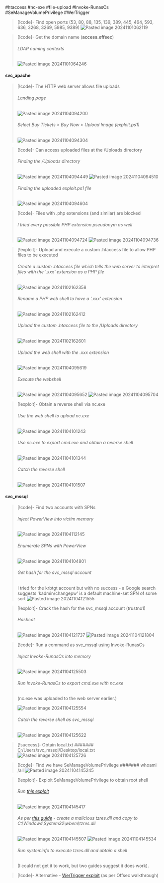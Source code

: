 #htaccess #nc-exe #file-upload #Invoke-RunasCs #SeManageVolumePrivilege #WerTrigger

>[!code]- Find open ports (53, 80, 88, 135, 139, 389, 445, 464, 593, 636, 3268, 3269, 5985, 9389)
>![Pasted image 20241101062119](/Images/Pasted%20image%2020241101062119.png)

>[!code]- Get the domain name (**access.offsec**)
>###### LDAP naming contexts
>![Pasted image 20241101064246](/Images/Pasted%20image%2020241101064246.png)
#### svc_apache

>[!code]- The HTTP web server allows file uploads
>###### Landing page
>![Pasted image 20241104094200](/Images/Pasted%20image%2020241104094200.png)
>###### Select Buy Tickets > Buy Now > Upload Image (exploit.ps1)
>![Pasted image 20241104094304](/Images/Pasted%20image%2020241104094304.png)

>[!code]- Can access uploaded files at the /Uploads directory
>###### Finding the /Uploads directory
>![Pasted image 20241104094449](/Images/Pasted%20image%2020241104094449.png)
>![Pasted image 20241104094510](/Images/Pasted%20image%2020241104094510.png)
>###### Finding the uploaded exploit.ps1 file
>![Pasted image 20241104094604](/Images/Pasted%20image%2020241104094604.png)

>[!code]- Files with .php extensions (and similar) are blocked
>###### I tried every possible PHP extension pseudonym as well
>![Pasted image 20241104094724](/Images/Pasted%20image%2020241104094724.png)
>![Pasted image 20241104094736](/Images/Pasted%20image%2020241104094736.png)

>[!exploit]- Upload and execute a custom .htaccess file to allow PHP files to be executed
>###### Create a custom .htaccess file which tells the web server to interpret files with the '.xxx' extension as a PHP file
>![Pasted image 20241102162358](/Images/Pasted%20image%2020241102162358.png)
>###### Rename a PHP web shell to have a '.xxx' extension
>![Pasted image 20241102162412](/Images/Pasted%20image%2020241102162412.png)
>###### Upload the custom .htaccess file to the /Uploads directory
>![Pasted image 20241102162601](/Images/Pasted%20image%2020241102162601.png)
>###### Upload the web shell with the .xxx extension
>![Pasted image 20241104095619](/Images/Pasted%20image%2020241104095619.png)
>###### Execute the webshell
>![Pasted image 20241104095652](/Images/Pasted%20image%2020241104095652.png)
>![Pasted image 20241104095704](/Images/Pasted%20image%2020241104095704.png)

>[!exploit]- Obtain a reverse shell via nc.exe
>###### Use the web shell to upload nc.exe
>![Pasted image 20241104101243](/Images/Pasted%20image%2020241104101243.png)
>###### Use nc.exe to export cmd.exe and obtain a reverse shell
>![Pasted image 20241104101344](/Images/Pasted%20image%2020241104101344.png)
>###### Catch the reverse shell
>![Pasted image 20241104101507](/Images/Pasted%20image%2020241104101507.png)
#### svc_mssql

>[!code]- Find two accounts with SPNs
>###### Inject PowerView into victim memory
>![Pasted image 20241104112145](/Images/Pasted%20image%2020241104112145.png)
>###### Enumerate SPNs with PowerView
>![Pasted image 20241104104801](/Images/Pasted%20image%2020241104104801.png)
>###### Get hash for the svc_mssql account
>I tried for the krbtgt account but with no success - a Google search suggests 'kadmin/changepw' is a default machine-set SPN of some sort
>![Pasted image 20241104121555](/Images/Pasted%20image%2020241104121555.png)

>[!exploit]- Crack the hash for the svc_mssql account (trustno1)
>###### Hashcat
>![Pasted image 20241104121737](/Images/Pasted%20image%2020241104121737.png)
>![Pasted image 20241104121804](/Images/Pasted%20image%2020241104121804.png)

>[!code]- Run a command as svc_mssql using Invoke-RunasCs
>###### Inject Invoke-RunasCs into memory
>![Pasted image 20241104125503](/Images/Pasted%20image%2020241104125503.png)
>###### Run Invoke-RunasCs to export cmd.exe with nc.exe
>(nc.exe was uploaded to the web server earlier.)
>
>![Pasted image 20241104125554](/Images/Pasted%20image%2020241104125554.png)
>###### Catch the reverse shell as svc_mssql
>![Pasted image 20241104125622](/Images/Pasted%20image%2020241104125622.png)

>[!success]- Obtain local.txt
>####### C:/Users/svc_mssql/Desktop/local.txt
>![Pasted image 20241104125726](/Images/Pasted%20image%2020241104125726.png)

>[!code]- Find we have SeManageVolumePrivilege
>####### whoami /all
>![Pasted image 20241104145245](/Images/Pasted%20image%2020241104145245.png)
>

>[!exploit]- Exploit SeManageVolumePrivilege to obtain root shell
>###### Run [this exploit](https://github.com/CsEnox/SeManageVolumeExploit)
>![Pasted image 20241104145417](/Images/Pasted%20image%2020241104145417.png)
>###### As per [this guide](https://medium.com/@raphaeltzy13/exploiting-semanagevolumeprivilege-with-dll-hijacking-windows-privilege-escalation-1a4f28372d37) - create a malicious tzres.dll and copy to C:\Windows\System32\wbem\tzres.dll
>![Pasted image 20241104145507](/Images/Pasted%20image%2020241104145507.png)
>![Pasted image 20241104145534](/Images/Pasted%20image%2020241104145534.png)
>###### Run systeminfo to execute tzres.dll and obtain a shell
>(I could not get it to work, but two guides suggest it does work).

>[!code]- Alternative - [WerTrigger exploit](https://github.com/sailay1996/WerTrigger) (as per Offsec walkthrough)













